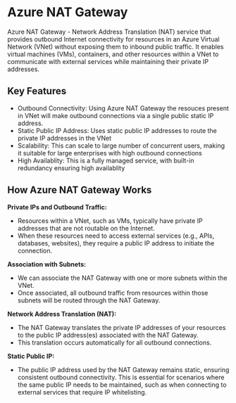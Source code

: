 # Azure NAT Gateway

Azure NAT Gateway - Network Address Translation (NAT) service that provides outbound Internet connectivity for resources in an Azure Virtual Network (VNet) without exposing them to inbound public traffic. It enables virtual machines (VMs), containers, and other resources within a VNet to communicate with external services while maintaining their private IP addresses.

## Key Features

- Outbound Connectivity: Using Azure NAT Gateway the resouces present in VNet will make outbound connections via a single public static IP address.
- Static Public IP Address: Uses static public IP addresses to route the private IP addresses in the VNet
- Scalability: This can scale to large number of concurrent users, making it suitable for large enterprises with high outbound connections
- High Availablity: This is a fully managed service, with built-in redundancy ensuring high availablity

## How Azure NAT Gateway Works

**Private IPs and Outbound Traffic:**

- Resources within a VNet, such as VMs, typically have private IP addresses that are not routable on the Internet.
- When these resources need to access external services (e.g., APIs, databases, websites), they require a public IP address to initiate the connection.

**Association with Subnets:**

- We can associate the NAT Gateway with one or more subnets within the VNet.
- Once associated, all outbound traffic from resources within those subnets will be routed through the NAT Gateway.

**Network Address Translation (NAT):**

- The NAT Gateway translates the private IP addresses of your resources to the public IP address(es) associated with the NAT Gateway.
- This translation occurs automatically for all outbound connections.

**Static Public IP:**

- The public IP address used by the NAT Gateway remains static, ensuring consistent outbound connectivity. This is essential for scenarios where the same public IP needs to be maintained, such as when connecting to external services that require IP whitelisting.







